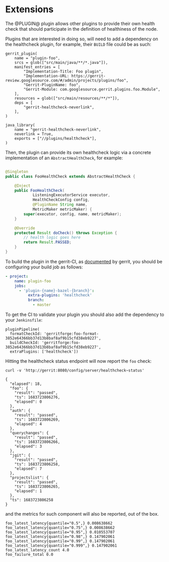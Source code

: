 # Extensions

The @PLUGIN@ plugin allows other plugins to provide their own health check that
should participate in the definition of healthiness of the node.

Plugins that are interested in doing so, will need to add a dependency on the
healthcheck plugin, for example, their `BUILD` file could be as such:

```
gerrit_plugin(
    name = "plugin-foo",
    srcs = glob(["src/main/java/**/*.java"]),
    manifest_entries = [
        "Implementation-Title: Foo plugin",
        "Implementation-URL: https://gerrit-review.googlesource.com/#/admin/projects/plugins/foo",
        "Gerrit-PluginName: foo",
        "Gerrit-Module: com.googlesource.gerrit.plugins.foo.Module",
    ],
    resources = glob(["src/main/resources/**/*"]),
    deps = [
        "gerrit-healthcheck-neverlink",
    ],
)

java_library(
    name = "gerrit-healthcheck-neverlink",
    neverlink = True,
    exports = ["//plugins/healthcheck"],
)
```

Then, the plugin can provide its own healthcheck logic via a concrete
implementation of an `AbstractHealthCheck`, for example:

```java

@Singleton
public class FooHealthCheck extends AbstractHealthCheck {

    @Inject
    public FooHealthCheck(
            ListeningExecutorService executor,
            HealthCheckConfig config,
            @PluginName String name,
            MetricMaker metricMaker) {
        super(executor, config, name, metricMaker);
    }

    @Override
    protected Result doCheck() throws Exception {
        // health logic goes here
        return Result.PASSED;
    }
}
```

To build the plugin in the gerrit-CI, as
[documented](https://gerrit-review.googlesource.com/Documentation/dev-plugins.html#_cross_plugin_communication)
by gerrit, you should be configuring your build job as follows:

```yaml
- project:
    name: plugin-foo
    jobs:
      - 'plugin-{name}-bazel-{branch}':
          extra-plugins: 'healthcheck'
          branch:
            - master
```

To get the CI to validate your plugin you should also add the dependency to your `Jenkinsfile`:

```
pluginPipeline(
  formatCheckId: 'gerritforge:foo-format-3852e64366bb37d13b8baf8af9b15cfd38eb9227',
  buildCheckId: 'gerritforge:foo-3852e64366bb37d13b8baf8af9b15cfd38eb9227',
  extraPlugins: ['healthcheck'])
```

Hitting the healthcheck status endpoint will now report the `foo` check:

```shell
curl -v 'http://gerrit:8080/config/server/healthcheck~status'

{
  "elapsed": 18,
  "foo": {
    "result": "passed",
    "ts": 1683723806276,
    "elapsed": 0
  },
  "auth": {
    "result": "passed",
    "ts": 1683723806269,
    "elapsed": 4
  },
  "querychanges": {
    "result": "passed",
    "ts": 1683723806266,
    "elapsed": 3
  },
  "jgit": {
    "result": "passed",
    "ts": 1683723806258,
    "elapsed": 7
  },
  "projectslist": {
    "result": "passed",
    "ts": 1683723806265,
    "elapsed": 1
  },
  "ts": 1683723806258
}
```

and the metrics for such component will also be reported, out of the box.

```shell
foo_latest_latency{quantile="0.5",} 0.008638662
foo_latest_latency{quantile="0.75",} 0.008638662
foo_latest_latency{quantile="0.95",} 0.010553707
foo_latest_latency{quantile="0.98",} 0.147902061
foo_latest_latency{quantile="0.99",} 0.147902061
foo_latest_latency{quantile="0.999",} 0.147902061
foo_latest_latency_count 4.0
foo_failure_total 0.0
```

